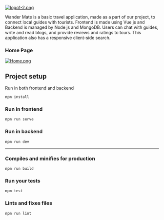 [![logo1-2.png](https://i.postimg.cc/GmvKM7jM/logo1-2.png)](https://postimg.cc/YvqQ0xZg)

Wander Mate is a basic travel application, made as a part of our project, to connect local guides with tourists. Frontend is made using Vue js and Backend is managed by Node js and MongoDB. Users can chat with guides, write and read blogs, and provide reviews and ratings to tours. This application also has a responsive client-side search.
### Home Page
[![Home.png](https://i.postimg.cc/dVSsx6ty/Home.png)](https://postimg.cc/18w1gpFm)

## Project setup 
Run in both frontend and backend
```
npm install
```
### Run in frontend
```
npm run serve
```
### Run in backend
```
npm run dev
```
--- 
### Compiles and minifies for production
```
npm run build
```

### Run your tests
```
npm test
```

### Lints and fixes files
```
npm run lint
```
